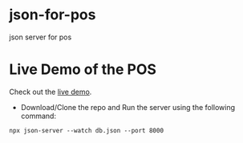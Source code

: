 # json-for-pos
json server for pos 

# Live Demo of the POS 
Check out the [live demo](https://advanceware.vercel.app/).
  
  * Download/Clone the repo and Run the server using the following command:
  ```
  npx json-server --watch db.json --port 8000
  ```
